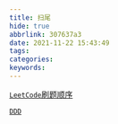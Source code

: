 ```yaml
---
title: 扫尾
hide: true
abbrlink: 307637a3
date: 2021-11-22 15:43:49
tags:
categories:
keywords:
---
```


[`LeetCode`刷题顺序](https://www.zhihu.com/question/36738189/answer/1779425046)


[`DDD`](https://zhuanlan.zhihu.com/p/91525839)



